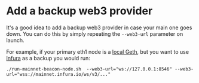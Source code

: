 # Add a backup web3 provider

It's a good idea to add a backup web3 provider in case your main one goes down. You can do this by simply repeating the `--web3-url` parameter on launch.

For example, if your primary eth1 node is a [local Geth](./eth1.md), but you want to use [Infura](./infura-guide.md) as a backup you would run:

```
./run-mainnet-beacon-node.sh  --web3-url="ws://127.0.0.1:8546" --web3-url="wss://mainnet.infura.io/ws/v3/..."
```

